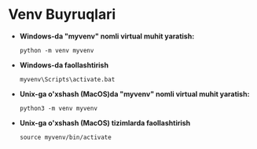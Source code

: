 # Venv Buyruqlari

- **Windows-da "myvenv" nomli virtual muhit yaratish:**
    ```
    python -m venv myvenv
    ```

- **Windows-da faollashtirish**
    ```
    myvenv\Scripts\activate.bat
    ```
  
- **Unix-ga o'xshash (MacOS)da "myvenv" nomli virtual muhit yaratish:**
    ```
    python3 -m venv myvenv
    ```

- **Unix-ga o'xshash (MacOS) tizimlarda faollashtirish**
    ```
    source myvenv/bin/activate
    ```